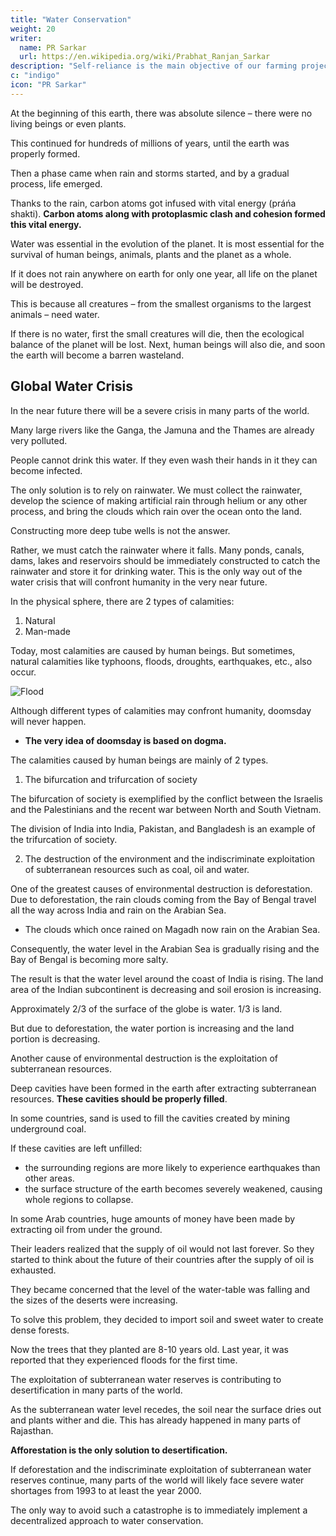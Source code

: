 ```yaml
---
title: "Water Conservation"
weight: 20
writer:
  name: PR Sarkar
  url: https://en.wikipedia.org/wiki/Prabhat_Ranjan_Sarkar
description: "Self-reliance is the main objective of our farming projects, hence they should be oriented towards production"
c: "indigo"
icon: "PR Sarkar"
---
```



At the beginning of this earth, there was absolute silence – there were no living beings or even plants. 

This continued for hundreds of millions of years, until the earth was properly formed. 

Then a phase came when rain and storms started, and by a gradual process, life emerged. 

Thanks to the rain, carbon atoms got infused with vital energy (práńa shakti). **Carbon atoms along with protoplasmic clash and cohesion formed this vital energy.**

Water was essential in the evolution of the planet. It is most essential for the survival of human beings, animals, plants and the planet as a whole. 

If it does not rain anywhere on earth for only one year, all life on the planet will be destroyed. 

This is because all creatures – from the smallest organisms to the largest animals – need water. 

If there is no water, first the small creatures will die, then the ecological balance of the planet will be lost. Next, human beings will also die, and soon the earth will become a barren wasteland.


## Global Water Crisis

In the near future there will be a severe crisis in many parts of the world. 

Many large rivers like the Ganga, the Jamuna and the Thames are already very polluted. 

People cannot drink this water. If they even wash their hands in it they can become infected. 

The only solution is to rely on rainwater. We must collect the rainwater, develop the science of making artificial rain through helium or any other process, and bring the clouds which rain over the ocean onto the land.

Constructing more deep tube wells is not the answer. 

Rather, we must catch the rainwater where it falls. Many ponds, canals, dams, lakes and reservoirs should be immediately constructed to catch the rainwater and store it for drinking water. This is the only way out of the water crisis that will confront humanity in the very near future.

In the physical sphere, there are 2 types of calamities:

1. Natural
2. Man-made 

Today, most calamities are caused by human beings. But sometimes, natural calamities like typhoons, floods, droughts, earthquakes, etc., also occur. 

![Flood](/photos/physics/flood.jpg)

Although different types of calamities may confront humanity, doomsday will never happen. 
- **The very idea of doomsday is based on dogma.**

The calamities caused by human beings are mainly of 2 types.

1. The bifurcation and trifurcation of society

The bifurcation of society is exemplified by the conflict between the Israelis and the Palestinians and the recent war between North and South Vietnam. 

The division of India into India, Pakistan, and Bangladesh is an example of the trifurcation of society.

2. The destruction of the environment and the indiscriminate exploitation of subterranean resources such as coal, oil and water. 

One of the greatest causes of environmental destruction is deforestation. Due to deforestation, the rain clouds coming from the Bay of Bengal travel all the way across India and rain on the Arabian Sea. 
- The clouds which once rained on Magadh now rain on the Arabian Sea. 

Consequently, the water level in the Arabian Sea is gradually rising and the Bay of Bengal is becoming more salty. 

The result is that the water level around the coast of India is rising. The land area of the Indian subcontinent is decreasing and soil erosion is increasing. 

Approximately 2/3 of the surface of the globe is water. 1/3 is land. 

But due to deforestation, the water portion is increasing and the land portion is decreasing.

Another cause of environmental destruction is the exploitation of subterranean resources. 

Deep cavities have been formed in the earth after extracting subterranean resources. **These cavities should be properly filled**. 

In some countries, sand is used to fill the cavities created by mining underground coal. 

If these cavities are left unfilled:
- the surrounding regions are more likely to experience earthquakes than other areas. 
- the surface structure of the earth becomes severely weakened, causing whole regions to collapse.

In some Arab countries, huge amounts of money have been made by extracting oil from under the ground. 

Their leaders realized that the supply of oil would not last forever. So they started to think about the future of their countries after the supply of oil is exhausted. 

They became concerned that the level of the water-table was falling and the sizes of the deserts were increasing. 

To solve this problem, they decided to import soil and sweet water to create dense forests. 

Now the trees that they planted are 8-10 years old. Last year, it was reported that they experienced floods for the first time. 

<!-- Many of the local people had never seen floods before, and young children even cried in alarm at the sight of the rain! -->

The exploitation of subterranean water reserves is contributing to desertification in many parts of the world. 

As the subterranean water level recedes, the soil near the surface dries out and plants wither and die. This has already happened in many parts of Rajasthan. 

**Afforestation is the only solution to desertification.** 

<!-- Human beings have suffered from water scarcity and drought in the past. , and this problem will continue unless proper care is taken in the future. --> 

If deforestation and the indiscriminate exploitation of subterranean water reserves continue, many parts of the world will likely face severe water shortages from 1993 to at least the year 2000. 

The only way to avoid such a catastrophe is to immediately implement a decentralized approach to water conservation.

